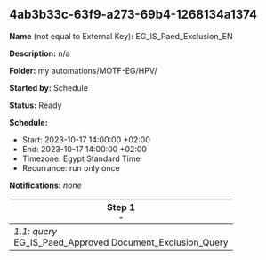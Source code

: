 ## 4ab3b33c-63f9-a273-69b4-1268134a1374

**Name** (not equal to External Key)**:** EG_IS_Paed_Exclusion_EN

**Description:** n/a

**Folder:** my automations/MOTF-EG/HPV/

**Started by:** Schedule

**Status:** Ready

**Schedule:**

* Start: 2023-10-17 14:00:00 +02:00
* End: 2023-10-17 14:00:00 +02:00
* Timezone: Egypt Standard Time
* Recurrance: run only once

**Notifications:** _none_


| Step 1<br>_<small>-</small>_ |
| --- |
| _1.1: query_<br>EG_IS_Paed_Approved Document_Exclusion_Query |
